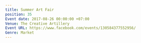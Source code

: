 ```yaml
---
title: Summer Art Fair
position: 35
Event date: 2017-08-26 00:00:00 +07:00
Venue: The Creative Artillery
Event URL: https://www.facebook.com/events/130584377552956/
Genre: Market
---
```



